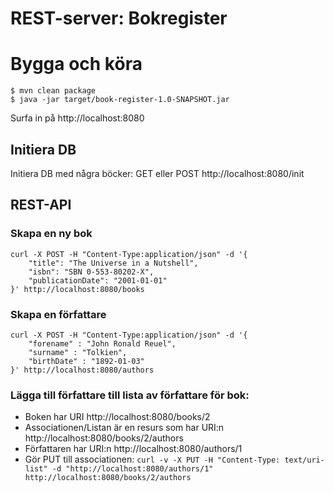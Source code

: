 REST-server: Bokregister
========================
# Bygga och köra

    $ mvn clean package
    $ java -jar target/book-register-1.0-SNAPSHOT.jar

Surfa in på http://localhost:8080

## Initiera DB
Initiera DB med några böcker: GET eller POST http://localhost:8080/init

## REST-API
### Skapa en ny bok

    curl -X POST -H "Content-Type:application/json" -d '{
        "title": "The Universe in a Nutshell",
        "isbn": "SBN 0-553-80202-X",
        "publicationDate": "2001-01-01"
    }' http://localhost:8080/books

### Skapa en författare

    curl -X POST -H "Content-Type:application/json" -d '{
        "forename" : "John Ronald Reuel",
        "surname" : "Tolkien",
        "birthDate" : "1892-01-03"
    }' http://localhost:8080/authors

### Lägga till författare till lista av författare för bok:

- Boken har URI http://localhost:8080/books/2
- Associationen/Listan är en resurs som har URI:n http://localhost:8080/books/2/authors
- Författaren har URI:n http://localhost:8080/authors/1
- Gör PUT till associationen: `curl -v -X PUT -H "Content-Type: text/uri-list" -d "http://localhost:8080/authors/1" http://localhost:8080/books/2/authors`